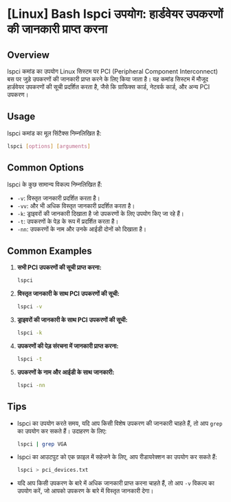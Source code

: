 # [Linux] Bash lspci उपयोग: हार्डवेयर उपकरणों की जानकारी प्राप्त करना

## Overview
lspci कमांड का उपयोग Linux सिस्टम पर PCI (Peripheral Component Interconnect) बस पर जुड़े उपकरणों की जानकारी प्राप्त करने के लिए किया जाता है। यह कमांड सिस्टम में मौजूद हार्डवेयर उपकरणों की सूची प्रदर्शित करता है, जैसे कि ग्राफिक्स कार्ड, नेटवर्क कार्ड, और अन्य PCI उपकरण।

## Usage
lspci कमांड का मूल सिंटैक्स निम्नलिखित है:

```bash
lspci [options] [arguments]
```

## Common Options
lspci के कुछ सामान्य विकल्प निम्नलिखित हैं:

- `-v`: विस्तृत जानकारी प्रदर्शित करता है।
- `-vv`: और भी अधिक विस्तृत जानकारी प्रदर्शित करता है।
- `-k`: ड्राइवरों की जानकारी दिखाता है जो उपकरणों के लिए उपयोग किए जा रहे हैं।
- `-t`: उपकरणों के पेड़ के रूप में प्रदर्शित करता है।
- `-nn`: उपकरणों के नाम और उनके आईडी दोनों को दिखाता है।

## Common Examples

1. **सभी PCI उपकरणों की सूची प्राप्त करना:**
   ```bash
   lspci
   ```

2. **विस्तृत जानकारी के साथ PCI उपकरणों की सूची:**
   ```bash
   lspci -v
   ```

3. **ड्राइवरों की जानकारी के साथ PCI उपकरणों की सूची:**
   ```bash
   lspci -k
   ```

4. **उपकरणों की पेड़ संरचना में जानकारी प्राप्त करना:**
   ```bash
   lspci -t
   ```

5. **उपकरणों के नाम और आईडी के साथ जानकारी:**
   ```bash
   lspci -nn
   ```

## Tips
- lspci का उपयोग करते समय, यदि आप किसी विशेष उपकरण की जानकारी चाहते हैं, तो आप `grep` का उपयोग कर सकते हैं। उदाहरण के लिए:
  ```bash
  lspci | grep VGA
  ```
- lspci का आउटपुट को एक फ़ाइल में सहेजने के लिए, आप रीडायरेक्शन का उपयोग कर सकते हैं:
  ```bash
  lspci > pci_devices.txt
  ```
- यदि आप किसी उपकरण के बारे में अधिक जानकारी प्राप्त करना चाहते हैं, तो आप `-v` विकल्प का उपयोग करें, जो आपको उपकरण के बारे में विस्तृत जानकारी देगा।